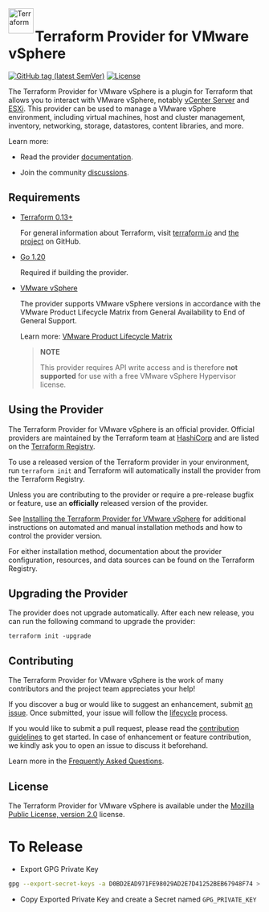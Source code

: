 <!-- markdownlint-disable first-line-h1 no-inline-html -->
<a href="https://terraform.io">
    <img src=".github/tf.png" alt="Terraform" title="Terraform" align="left" height="50" />
</a>

# Terraform Provider for VMware vSphere

[![GitHub tag (latest SemVer)](https://img.shields.io/github/v/tag/hashicorp/terraform-provider-vsphere?label=release&style=for-the-badge)](https://github.com/kube-cloud/terraform-provider-vsphere/releases/latest) [![License](https://img.shields.io/github/license/hashicorp/terraform-provider-vsphere.svg?style=for-the-badge)](LICENSE)

The Terraform Provider for VMware vSphere is a plugin for Terraform that allows you to interact with VMware vSphere, notably [vCenter Server][vmware-vcenter] and [ESXi][vmware-esxi]. This provider can be used to manage a VMware vSphere environment, including virtual machines, host and cluster management, inventory, networking, storage, datastores, content libraries, and more.

Learn more:

* Read the provider [documentation][provider-documentation].

* Join the community [discussions][provider-discussions].

## Requirements

* [Terraform 0.13+][terraform-install]

    For general information about Terraform, visit [terraform.io][terraform-install] and [the project][terraform-github] on GitHub.

* [Go 1.20][golang-install]

    Required if building the provider.

* [VMware vSphere][vmware-vsphere-documenation]

    The provider supports VMware vSphere versions in accordance with the VMware Product Lifecycle Matrix from General Availability to End of General Support.

    Learn more: [VMware Product Lifecycle Matrix][vmware-product-lifecycle-matrix]

    > **NOTE**
    >
    > This provider requires API write access and is therefore **not supported** for use with a free VMware vSphere Hypervisor license.

## Using the Provider

The Terraform Provider for VMware vSphere is an official provider. Official providers are maintained by the Terraform team at [HashiCorp][hashicorp] and are listed on the [Terraform Registry][terraform-registry].  

To use a released version of the Terraform provider in your environment, run `terraform init` and Terraform will automatically install the provider from the Terraform Registry.

Unless you are contributing to the provider or require a pre-release bugfix or feature, use an **officially** released version of the provider.

See [Installing the Terraform Provider for VMware vSphere][provider-install] for additional instructions on automated and manual installation methods and how to control the provider version.

For either installation method, documentation about the provider configuration, resources, and data sources can be found on the Terraform Registry.

## Upgrading the Provider

The provider does not upgrade automatically. After each new release, you can run the following command to upgrade the provider:

```shell
terraform init -upgrade
```

## Contributing

The Terraform Provider for VMware vSphere is the work of many contributors and the project team appreciates your help!

If you discover a bug or would like to suggest an enhancement, submit [an issue][provider-issues]. Once submitted, your issue will follow the [lifecycle][provider-issue-lifecycke] process.

If you would like to submit a pull request, please read the [contribution guidelines][provider-contributing] to get started. In case of enhancement or feature contribution, we kindly ask you to open an issue to discuss it beforehand.

Learn more in the [Frequently Asked Questions][provider-faq].

## License

The Terraform Provider for VMware vSphere is available under the [Mozilla Public License, version 2.0][provider-license] license.

[golang-install]: https://golang.org/doc/install
[hashicorp]: https://hashicorp.com
[provider-contributing]: docs/CONTRIBUTING.md
[provider-documentation]: https://registry.terraform.io/providers/hashicorp/vsphere/latest/docs
[provider-discussions]: https://discuss.hashicorp.com/tags/c/terraform-providers/31/vsphere
[provider-faq]: docs/FAQ.md
[provider-install]: docs/INSTALL.md
[provider-issues]: https://github.com/kube-cloud/terraform-provider-vsphere/issues/new/choose
[provider-issue-lifecycke]: docs/ISSUES.md
[provider-license]: LICENSE
[terraform-install]: https://www.terraform.io/downloads.html
[terraform-github]: https://github.com/hashicorp/terraform
[terraform-registry]: https://registry.terraform.io
[vmware-esxi]: https://www.vmware.com/products/esxi-and-esx.html
[vmware-product-lifecycle-matrix]: https://lifecycle.vmware.com
[vmware-vcenter]: https://www.vmware.com/products/vcenter-server.html
[vmware-vsphere-documenation]: https://docs.vmware.com/en/VMware-vSphere

# To Release

* Export GPG Private Key

```bash
gpg --export-secret-keys -a D0BD2EAD971FE98029AD2E7D41252BEB67948F74 > private.key
```
* Copy Exported Private Key and create a Secret named `GPG_PRIVATE_KEY`
